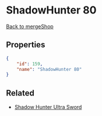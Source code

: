 # ShadowHunter 80

<no description available>

[Back to mergeShop](../merge-shops.md)

## Properties

```json
{
    "id": 159,
    "name": "ShadowHunter 80"
}
```

## Related

- [Shadow Hunter Ultra Sword](../items/10792-shadow-hunter-ultra-sword.md)

